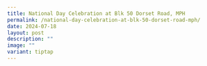 ```yaml
---
title: National Day Celebration at Blk 50 Dorset Road, MPH
permalink: /national-day-celebration-at-blk-50-dorset-road-mph/
date: 2024-07-18
layout: post
description: ""
image: ""
variant: tiptap
---
```

